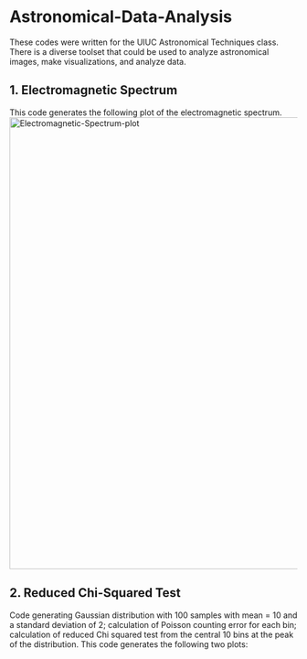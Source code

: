 # Astronomical-Data-Analysis
These codes were written for the UIUC Astronomical Techniques class. There is a diverse toolset that could be used to analyze astronomical images, make visualizations, and analyze data.  

## 1. Electromagnetic Spectrum
This code generates the following plot of the electromagnetic spectrum.  
<img width="791" alt="Electromagnetic-Spectrum-plot" src="https://user-images.githubusercontent.com/35746740/95646372-5ead1500-0a8d-11eb-853a-20c10c9236b1.png">

## 2. Reduced Chi-Squared Test
Code generating Gaussian distribution with 100 samples with mean = 10 and a standard deviation of 2; calculation of Poisson counting error for each bin; calculation of reduced Chi squared test from the central 10 bins at the peak of the distribution. This code generates the following two plots: 
